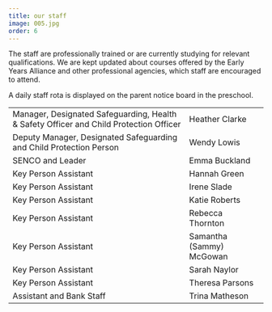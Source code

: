 ```yaml
---
title: our staff
image: 005.jpg
order: 6
---
```


The staff are professionally trained or are currently studying for relevant qualifications. We are kept updated about courses offered by the Early Years Alliance and other professional agencies, which staff are encouraged to attend.

A daily staff rota is displayed on the parent notice board in the preschool.

|                                                                                              |                  |
| ----------------------------------------------------------------------------------------     | ---------------- |
| Manager, Designated Safeguarding, Health & Safety Officer and Child Protection Officer       | Heather Clarke   |
| Deputy Manager, Designated Safeguarding and Child Protection Person                          | Wendy Lowis      |
| SENCO and Leader                                                                             | Emma Buckland    |
| Key Person Assistant                                                                         | Hannah Green     |
| Key Person Assistant                                                                         | Irene Slade      |
| Key Person Assistant                                                                         | Katie Roberts    |
| Key Person Assistant                                                                         | Rebecca Thornton  |
| Key Person Assistant                                                                         | Samantha (Sammy) McGowan |
| Key Person Assistant                                                                         | Sarah Naylor     |
| Key Person Assistant                                                                         | Theresa Parsons  |
| Assistant and Bank Staff                                                                     | Trina Matheson   |

<!-- https://youtu.be/MCl-iClRo9k -->
